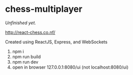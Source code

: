 # chess-multiplayer
_Unfinished yet._

http://react-chess.co.nf/

Created using ReactJS, Express, and WebSockets

1. npm i
2. npm run build
3. npm run dev
4. open in browser 127.0.0.1:8080/ui (not localhost:8080/ui)
